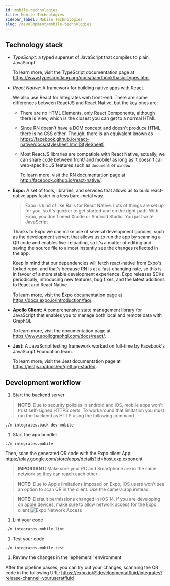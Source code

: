 ```yaml
---
id: mobile-technologies
title: Mobile Technologies
sidebar_label: Mobile Technologies
slug: /development/mobile-technologies
---
```


## Technology stack

* *TypeScript:*
a typed superset of JavaScript
that compiles to plain JavaScript.

  To learn more,
  visit the TypeScript documentation page at
  https://www.typescriptlang.org/docs/handbook/basic-types.html.

* *React Native:*
A framework for building
native apps with React.

  We also use React
  for Integrates web front-end.
  There are some differences
  between ReactJS and React Native,
  but the key ones are:

  - There are no HTML Elements,
  only React Components,
  although there is View,
  which is the closest you can get
  to a normal HTML
  - Since RN doesn't have a DOM concept
  and doesn't produce HTML,
  there is no CSS either.
  Though,
  there is an equivalent known as
  https://facebook.github.io/react-native/docs/stylesheet.html[StyleSheet]
  - Most ReactJS libraries
  are compatible with React Native,
  actually,
  we can share code between front/ and mobile/
  as long as it doesn't call
  web-specific JS features
  such as `document` or `window`

    To learn more,
    visit the RN documentation page at
    http://facebook.github.io/react-native/.

* **Expo:**
A set of tools,
libraries, and services
that allows us to
build react-native apps faster
in a less bare-metal way.

  > Expo is kind of like Rails
  for React Native.
  Lots of things are set up for you,
  so it's quicker to get started
  and on the right path.
  With Expo,
  you don't need Xcode
  or Android Studio.
  You just write JavaScript

  Thanks to Expo
  we can make use of several development goodies,
  such as the development server,
  that allows us to run the app
  by scanning a QR code
  and enables live-reloading,
  so it's a matter of editing
  and saving the source file
  to almost instantly see the changes
  reflected in the app.

  Keep in mind
  that our dependencies will fetch react-native
  from Expo's forked repo,
  and that's because RN is at a fast-changing rate,
  so this is in favour
  of a more stable development experience.
  Expo releases SDKs periodically,
  introducing new features,
  bug fixes,
  and the latest additions
  to React and React Native.

  To learn more,
  visit the Expo documentation page at
  https://docs.expo.io/introduction/faq/.

* **Apollo Client:**
A comprehensive state management library
for JavaScript that enables you
to manage both local and remote data
with GraphQL

  To learn more,
  visit the documentation page at
  https://www.apollographql.com/docs/react/.

* **Jest:**
A JavaScript testing framework
worked on full-time
by Facebook's JavaScript Foundation team.

  To learn more,
  visit the Jest documentation page at
  https://jestjs.io/docs/en/getting-started.

## Development workflow
1. Start the backend server

  > **NOTE:**
  Due to security policies in android and iOS,
  mobile apps won't trust self-signed HTTPS certs.
  To workaround that limitation
  you must run the backend as HTTP
  using the following command

  ```
  ./m integrates.back dev-mobile
  ```

1. Start the app bundler

  ```
  ./m integrates.mobile
  ```

  Then,
  scan the generated QR code
  with the Expo client App:
  https://play.google.com/store/apps/details?id=host.exp.exponent

  > **IMPORTANT:**
  Make sure your PC and Smartphone
  are in the same network
  so they can reach each other

  > **NOTE:**
  Due to Apple limitations imposed on Expo,
  iOS users won't see an option
  to scan QR in the client.
  Use the camera app instead

  > **NOTE:**
  Default permissions changed in iOS 14.
  If you are developing on apple devices,
  make sure to allow network access
  for the Expo client
  ![Expo Network Access](https://res.cloudinary.com/fluid-attacks/image/upload/v1622211886/docs/development/mobile-technologies/expo_network_access_f4k0se.webp)

1. Lint your code
  ```
  ./m integrates.mobile.lint
  ```

1. Test your code
  ```
  ./m integrates.mobile.test
  ```

1. Review the changes
in the 'ephemeral' environment

  After the pipeline passes,
  you can try out your changes,
  scanning the QR code
  in the following URL:
  https://expo.io/@developmentatfluid/integrates?release-channel=youruseratfluid
